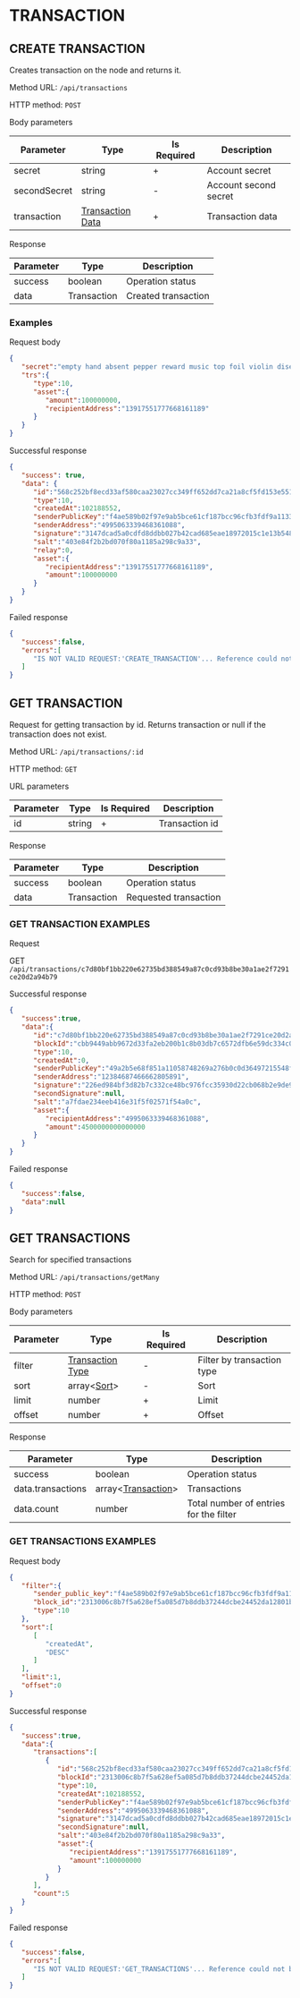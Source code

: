 # TRANSACTION

## CREATE TRANSACTION

Creates transaction on the node and returns it.

Method URL: `/api/transactions`

HTTP method: `POST`

Body parameters

| Parameter    | Type                                           | Is Required | Description           |
|--------------|------------------------------------------------|-------------|-----------------------|
| secret       | string                                         | +           | Account secret        |
| secondSecret | string                                         | -           | Account second secret |
| transaction  | [Transaction Data](models.md#transaction-data) | +           | Transaction data      |

Response

| Parameter | Type        | Description         |
|-----------|-------------|---------------------|
| success   | boolean     | Operation status    |
| data      | Transaction | Created transaction |

### Examples

Request body

```json
{
   "secret":"empty hand absent pepper reward music top foil violin disease target exhibit",
   "trs":{
      "type":10,
      "asset":{
         "amount":100000000,
         "recipientAddress":"13917551777668161189"
      }
   }
}
```

Successful response

```json
{
   "success": true,
   "data": {
      "id":"568c252bf8ecd33af580caa23027cc349ff652dd7ca21a8cf5fd153e55173322",
      "type":10,
      "createdAt":102188552,
      "senderPublicKey":"f4ae589b02f97e9ab5bce61cf187bcc96cfb3fdf9a11333703a682b7d47c8dc2",
      "senderAddress":"4995063339468361088",
      "signature":"3147dcad5a0cdfd8ddbb027b42cad685eae18972015c1e13b5489f850700d1b32758680e5521b123afc664d9065bb3a9bc45d578b09ba44a28bf40af63947305",
      "salt":"403e84f2b2bd070f80a1185a298c9a33",
      "relay":0,
      "asset":{
         "recipientAddress":"13917551777668161189",
         "amount":100000000
      }
   }
}
```

Failed response

```json
{
   "success":false,
   "errors":[
      "IS NOT VALID REQUEST:'CREATE_TRANSACTION'... Reference could not be resolved: CREATE_TRANSACTION"
   ]
}
```

## GET TRANSACTION

Request for getting transaction by id. Returns transaction or null if the transaction does not exist.

Method URL: `/api/transactions/:id`

HTTP method: `GET`

URL parameters

| Parameter | Type   | Is Required | Description    |
|-----------|--------|-------------|----------------|
| id        | string | +           | Transaction id |

Response

| Parameter | Type        | Description           |
|-----------|-------------|-----------------------|
| success   | boolean     | Operation status      |
| data      | Transaction | Requested transaction |

### GET TRANSACTION EXAMPLES

Request

GET `/api/transactions/c7d80bf1bb220e62735bd388549a87c0cd93b8be30a1ae2f7291ce20d2a94b79`

Successful response

```json
{
   "success":true,
   "data":{
      "id":"c7d80bf1bb220e62735bd388549a87c0cd93b8be30a1ae2f7291ce20d2a94b79",
      "blockId":"cbb9449abb9672d33fa2eb200b1c8b03db7c6572dfb6e59dc334c0ab82b63ab0",
      "type":10,
      "createdAt":0,
      "senderPublicKey":"49a2b5e68f851a11058748269a276b0c0d36497215548fb40d4fe4e929d0283a",
      "senderAddress":"12384687466662805891",
      "signature":"226ed984bf3d82b7c332ce48bc976fcc35930d22cb068b2e9de993a4fb3e402d4bdb7077d0923b8dd2c205e6a2473884752615c0787967b218143eec5df1390c",
      "secondSignature":null,
      "salt":"a7fdae234eeb416e31f5f02571f54a0c",
      "asset":{
         "recipientAddress":"4995063339468361088",
         "amount":4500000000000000
      }
   }
}
```

Failed response

```json
{
   "success":false,
   "data":null
}
```

## GET TRANSACTIONS

Search for specified transactions

Method URL: `/api/transactions/getMany`

HTTP method: `POST`

Body parameters

| Parameter | Type                                            | Is Required | Description                |
|-----------|-------------------------------------------------|-------------|----------------------------|
| filter    | [Transaction Type](models.md#transaction-types) | -           | Filter by transaction type |
| sort      | array<[Sort](models.md#sort)>                   | -           | Sort                       |
| limit     | number                                          | +           | Limit                      |
| offset    | number                                          | +           | Offset                     |

Response

| Parameter         | Type                                        | Description                            |
|-------------------|---------------------------------------------|----------------------------------------|
| success           | boolean                                     | Operation status                       |
| data.transactions | array<[Transaction](models.md#transaction)> | Transactions                           |
| data.count        | number                                      | Total number of entries for the filter |

### GET TRANSACTIONS EXAMPLES

Request body

```json
{
   "filter":{
      "sender_public_key":"f4ae589b02f97e9ab5bce61cf187bcc96cfb3fdf9a11333703a682b7d47c8dc2",
      "block_id":"2313006c8b7f5a628ef5a085d7b8ddb37244dcbe24452da12801bf69870e4e0d",
      "type":10
   },
   "sort":[
      [
         "createdAt",
         "DESC"
      ]
   ],
   "limit":1,
   "offset":0
}
```

Successful response

```json
{
   "success":true,
   "data":{
      "transactions":[
         {
            "id":"568c252bf8ecd33af580caa23027cc349ff652dd7ca21a8cf5fd153e55173322",
            "blockId":"2313006c8b7f5a628ef5a085d7b8ddb37244dcbe24452da12801bf69870e4e0d",
            "type":10,
            "createdAt":102188552,
            "senderPublicKey":"f4ae589b02f97e9ab5bce61cf187bcc96cfb3fdf9a11333703a682b7d47c8dc2",
            "senderAddress":"4995063339468361088",
            "signature":"3147dcad5a0cdfd8ddbb027b42cad685eae18972015c1e13b5489f850700d1b32758680e5521b123afc664d9065bb3a9bc45d578b09ba44a28bf40af63947305",
            "secondSignature":null,
            "salt":"403e84f2b2bd070f80a1185a298c9a33",
            "asset":{
               "recipientAddress":"13917551777668161189",
               "amount":100000000
            }
         }
      ],
      "count":5
   }
}
```

Failed response

```json
{
   "success":false,
   "errors":[
      "IS NOT VALID REQUEST:'GET_TRANSACTIONS'... Reference could not be resolved: GET_TRANSACTIONS"
   ]
}
```
